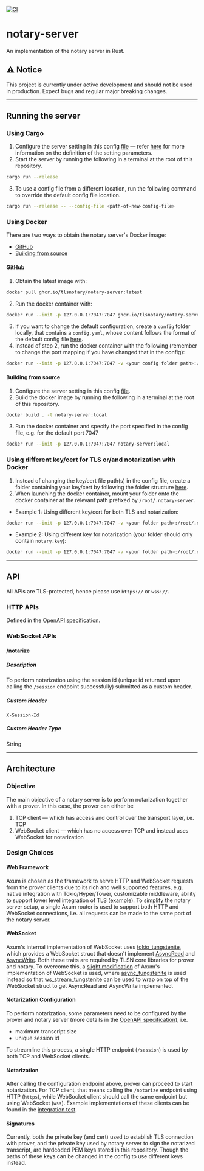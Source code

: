 [![CI](https://github.com/tlsnotary/notary-server/actions/workflows/rust.yml/badge.svg)](https://github.com/tlsnotary/notary-server/actions)


# notary-server

An implementation of the notary server in Rust.

## ⚠️ Notice

This project is currently under active development and should not be used in production. Expect bugs and regular major breaking changes.

---
## Running the server
### Using Cargo
1. Configure the server setting in this config [file](./config/config.yaml) — refer [here](./src/config.rs) for more information on the definition of the setting parameters.
2. Start the server by running the following in a terminal at the root of this repository.
```bash
cargo run --release
```
3. To use a config file from a different location, run the following command to override the default config file location.
```bash
cargo run --release -- --config-file <path-of-new-config-file>
```

### Using Docker
There are two ways to obtain the notary server's Docker image:
- [GitHub](#obtaining-the-image-via-github)
- [Building from source](#building-from-source)

#### GitHub
1. Obtain the latest image with:
```bash
docker pull ghcr.io/tlsnotary/notary-server:latest
```
2. Run the docker container with:
```bash
docker run --init -p 127.0.0.1:7047:7047 ghcr.io/tlsnotary/notary-server:latest
```
3. If you want to change the default configuration, create a `config` folder locally, that contains a `config.yaml`, whose content follows the format of the default config file [here](./config/config.yaml).
4. Instead of step 2, run the docker container with the following (remember to change the port mapping if you have changed that in the config):
```bash
docker run --init -p 127.0.0.1:7047:7047 -v <your config folder path>:/root/.notary-server/config ghcr.io/tlsnotary/notary-server:latest
```

#### Building from source
1. Configure the server setting in this config [file](./config/config.yaml).
2. Build the docker image by running the following in a terminal at the root of this repository.
```bash
docker build . -t notary-server:local
```
3. Run the docker container and specify the port specified in the config file, e.g. for the default port 7047
```bash
docker run --init -p 127.0.0.1:7047:7047 notary-server:local
```

### Using different key/cert for TLS or/and notarization with Docker
1. Instead of changing the key/cert file path(s) in the config file, create a folder containing your key/cert by following the folder structure [here](./fixture/).
2. When launching the docker container, mount your folder onto the docker container at the relevant path prefixed by `/root/.notary-server`.
- Example 1: Using different key/cert for both TLS and notarization:
```bash
docker run --init -p 127.0.0.1:7047:7047 -v <your folder path>:/root/.notary-server/fixture notary-server:local
```
- Example 2: Using different key for notarization (your folder should only contain `notary.key`):
```bash
docker run --init -p 127.0.0.1:7047:7047 -v <your folder path>:/root/.notary-server/fixture/notary notary-server:local
```
---
## API
All APIs are TLS-protected, hence please use `https://` or `wss://`.
### HTTP APIs
Defined in the [OpenAPI specification](./openapi.yaml).

### WebSocket APIs
#### /notarize
##### Description
To perform notarization using the session id (unique id returned upon calling the `/session` endpoint successfully) submitted as a custom header.

##### Custom Header
`X-Session-Id`

##### Custom Header Type
String

---
## Architecture
### Objective
The main objective of a notary server is to perform notarization together with a prover. In this case, the prover can either be
1. TCP client — which has access and control over the transport layer, i.e. TCP
2. WebSocket client — which has no access over TCP and instead uses WebSocket for notarization

### Design Choices
#### Web Framework
Axum is chosen as the framework to serve HTTP and WebSocket requests from the prover clients due to its rich and well supported features, e.g. native integration with Tokio/Hyper/Tower, customizable middleware, ability to support lower level integration of TLS ([example](https://github.com/tokio-rs/axum/blob/main/examples/low-level-rustls/src/main.rs)). To simplify the notary server setup, a single Axum router is used to support both HTTP and WebSocket connections, i.e. all requests can be made to the same port of the notary server.

#### WebSocket
Axum's internal implementation of WebSocket uses [tokio_tungstenite](https://docs.rs/tokio-tungstenite/latest/tokio_tungstenite/), which provides a WebSocket struct that doesn't implement [AsyncRead](https://docs.rs/futures/latest/futures/io/trait.AsyncRead.html) and [AsyncWrite](https://docs.rs/futures/latest/futures/io/trait.AsyncWrite.html). Both these traits are required by TLSN core libraries for prover and notary. To overcome this, a [slight modification](./src/service/axum_websocket.rs) of Axum's implementation of WebSocket is used, where [async_tungstenite](https://docs.rs/async-tungstenite/latest/async_tungstenite/) is used instead so that [ws_stream_tungstenite](https://docs.rs/ws_stream_tungstenite/latest/ws_stream_tungstenite/index.html) can be used to wrap on top of the WebSocket struct to get AsyncRead and AsyncWrite implemented.

#### Notarization Configuration
To perform notarization, some parameters need to be configured by the prover and notary server (more details in the [OpenAPI specification](./openapi.yaml)), i.e.
- maximum transcript size
- unique session id

To streamline this process, a single HTTP endpoint (`/session`) is used by both TCP and WebSocket clients.

#### Notarization
After calling the configuration endpoint above, prover can proceed to start notarization. For TCP client, that means calling the `/notarize` endpoint using HTTP (`https`), while WebSocket client should call the same endpoint but using WebSocket (`wss`). Example implementations of these clients can be found in the [integration test](./tests/integration_test.rs).

#### Signatures
Currently, both the private key (and cert) used to establish TLS connection with prover, and the private key used by notary server to sign the notarized transcript, are hardcoded PEM keys stored in this repository. Though the paths of these keys can be changed in the config to use different keys instead.
